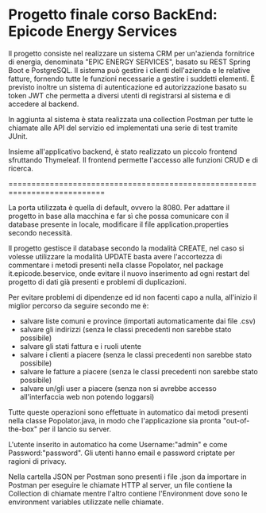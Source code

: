 # Progetto finale corso BackEnd: Epicode Energy Services

Il progetto consiste nel realizzare un sistema CRM per un'azienda fornitrice di energia, denominata "EPIC ENERGY SERVICES", basato su REST Spring Boot e PostgreSQL.
Il sistema può gestire i clienti dell'azienda e le relative fatture, fornendo tutte le funzioni necessarie a gestire i suddetti elementi.
È previsto inoltre un sistema di autenticazione ed autorizzazione basato su token JWT che permetta a diversi utenti di registrarsi al sistema e di accedere al backend.

In aggiunta al sistema è stata realizzata una collection Postman per tutte le chiamate alle API del servizio ed implementati una serie di test tramite JUnit.

Insieme all'applicativo backend, è stato realizzato un piccolo frontend sfruttando Thymeleaf.
Il frontend permette l'accesso alle funzioni CRUD e di ricerca.



===========================================================================

La porta utilizzata è quella di default, ovvero la 8080.
Per adattare il progetto in base alla macchina e far sì che possa comunicare con il database presente in locale, modificare il file application.properties secondo necessità.

Il progetto gestisce il database secondo la modalità CREATE, nel caso si volesse utilizzare la modalità UPDATE basta avere l'accortezza di commentare i metodi presenti nella classe Popolator, nel package it.epicode.beservice, onde evitare il nuovo inserimento ad ogni restart del progetto di dati già presenti e problemi di duplicazioni.

Per evitare problemi di dipendenze ed id non facenti capo a nulla, all'inizio il miglior percorso da seguire secondo me è:
- salvare liste comuni e province (importati automaticamente dai file .csv)
- salvare gli indirizzi (senza le classi precedenti non sarebbe stato possibile)
- salvare gli stati fattura e i ruoli utente
- salvare i clienti a piacere (senza le classi precedenti non sarebbe stato possibile) 
- salvare le fatture a piacere (senza le classi precedenti non sarebbe stato possibile) 
- salvare un/gli user a piacere (senza non si avrebbe accesso all'interfaccia web non potendo loggarsi)

Tutte queste operazioni sono effettuate in automatico dai metodi presenti nella classe Popolator.java, in modo che l'applicazione sia pronta "out-of-the-box" per il lancio su server.

L'utente inserito in automatico ha come Username:"admin" e come Password:"password".
Gli utenti hanno email e password criptate per ragioni di privacy.

Nella cartella JSON per Postman sono presenti i file .json da importare in Postman per eseguire le chiamate HTTP al server, un file contiene la Collection di chiamate mentre l'altro contiene l'Environment dove sono le environment variables utilizzate nelle chiamate.
